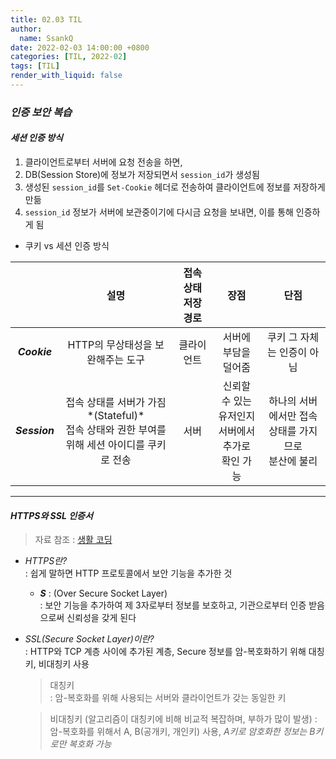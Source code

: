 ```yaml
---
title: 02.03 TIL
author:
  name: SsankQ
date: 2022-02-03 14:00:00 +0800
categories: [TIL, 2022-02]
tags: [TIL]
render_with_liquid: false
---
```


### *인증 보안 복습*

#### *세션 인증 방식*  

1. 클라이언트로부터 서버에 요청 전송을 하면,
2. DB(Session Store)에 정보가 저장되면서 `session_id`가 생성됨
3. 생성된 `session_id`를 `Set-Cookie` 헤더로 전송하여 클라이언트에 정보를 저장하게 만듦
4. `session_id` 정보가 서버에 보관중이기에 다시금 요청을 보내면, 이를 통해 인증하게 됨

- 쿠키 vs 세션 인증 방식

| |**설명**|**접속 상태 저장 경로**|**장점**|**단점**|
|:---:|:---:|:---:|:---:|:---:|
|***Cookie***|HTTP의 무상태성을 보완해주는 도구|클라이언트|서버에 부담을 덜어줌|쿠키 그 자체는 인증이 아님|
|***Session***|접속 상태를 서버가 가짐*(Stateful)* <br> 접속 상태와 권한 부여를 위해 세션 아이디를 쿠키로 전송|서버|신뢰할 수 있는 유저인지 <br> 서버에서 추가로 확인 가능|하나의 서버에서만 접속 상태를 가지므로 <br> 분산에 불리|

---

#### *HTTPS와 SSL 인증서*
> 자료 참조 : [생활 코딩](https://opentutorials.org/course/228/4894)

- *HTTPS란?*  
: 쉽게 말하면 HTTP 프로토콜에서 보안 기능을 추가한 것

  - ***S*** : (Over Secure Socket Layer)  
  : 보안 기능을 추가하여 제 3자로부터 정보를 보호하고, 기관으로부터 인증 받음으로써 신뢰성을 갖게 된다

- *SSL(Secure Socket Layer)이란?*  
  : HTTP와 TCP 계층 사이에 추가된 계층, 
  Secure 정보를 암-복호화하기 위해 대칭키, 비대칭키 사용  
  
  > 대칭키  
  : 암-복호화를 위해 사용되는 서버와 클라이언트가 갖는 동일한 키  

  > 비대칭키 (알고리즘이 대칭키에 비해 비교적 복잡하며, 부하가 많이 발생)
   : 암-복호화를 위해서 A, B(공개키, 개인키) 사용, *A키로 암호화한 정보는 B키로만 복호화 가능*  
